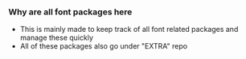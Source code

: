 ### Why are all font packages here
* This is mainly made to keep track of all font related packages and manage these quickly
* All of these packages also go under "EXTRA" repo

